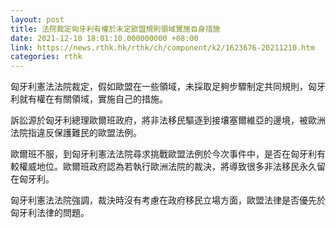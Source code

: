 ```yaml
---
layout: post
title: 法院裁定匈牙利有權於未定歐盟規則領域實施自身措施
date: 2021-12-10 18:01:10.000000000 +08:00
link: https://news.rthk.hk/rthk/ch/component/k2/1623676-20211210.htm
categories: rthk
---
```


匈牙利憲法法院裁定，假如歐盟在一些領域，未採取足夠步驟制定共同規則，匈牙利就有權在有關領域，實施自己的措施。

訴訟源於匈牙利總理歐爾班政府，將非法移民驅逐到接壤塞爾維亞的邊境，被歐洲法院指違反保護難民的歐盟法例。

歐爾班不服，到匈牙利憲法法院尋求挑戰歐盟法例於今次事件中，是否在匈牙利有較權威地位。歐爾班政府認為若執行歐洲法院的裁決，將導致很多非法移民永久留在匈牙利。

匈牙利憲法法院強調，裁決時沒有考慮在政府移民立場方面，歐盟法律是否優先於匈牙利法律的問題。

